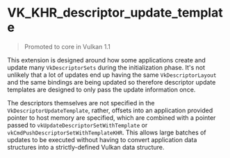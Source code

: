 # VK_KHR_descriptor_update_template

> Promoted to core in Vulkan 1.1

This extension is designed around how some applications create and update many `VkDescriptorSets` during the initialization phase. It's not unlikely that a lot of updates end up having the same `VkDescriptorLayout` and the same bindings are being updated so therefore descriptor update templates are designed to only pass the update information once.

The descriptors themselves are not specified in the `VkDescriptorUpdateTemplate`, rather, offsets into an application provided pointer to host memory are specified, which are combined with a pointer passed to `vkUpdateDescriptorSetWithTemplate` or `vkCmdPushDescriptorSetWithTemplateKHR`. This allows large batches of updates to be executed without having to convert application data structures into a strictly-defined Vulkan data structure.